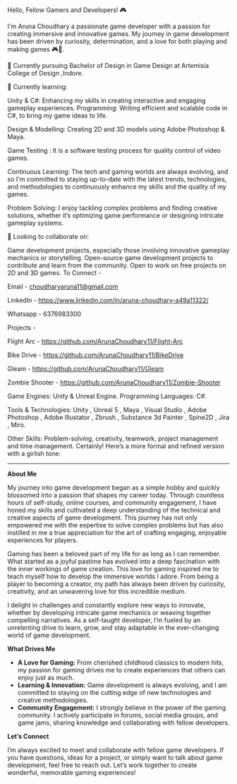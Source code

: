 Hello, Fellow Gamers and Developers! 🎮

I'm Aruna Choudhary a passionate  game developer with a passion for creating immersive and innovative games. My journey in game development has been driven by curiosity, determination, and a love for both playing and making games 🎮👾.

🔭 Currently pursuing Bachelor of Design in Game Design at Artemisia College of Design ,Indore.

🌱 Currently learning:

Unity & C#: Enhancing my skills in creating interactive and engaging gameplay experiences. Programming: Writing efficient and scalable code in C#, to bring my game ideas to life.

Design & Modelling: Creating 2D and 3D models using Adobe Photoshop & Maya.

Game Testing : It is a software testing process for quality control of video games.

Continuous Learning: The tech and gaming worlds are always evolving, and so I'm committed to staying up-to-date with the latest trends, technologies, and methodologies to continuously enhance my skills and the quality of my games.

Problem Solving: I enjoy tackling complex problems and finding creative solutions, whether it’s optimizing game performance or designing intricate gameplay systems.

👯 Looking to collaborate on:

Game development projects, especially those involving innovative gameplay mechanics or storytelling. Open-source game development projects to contribute and learn from the community. Open to work on free projects on 2D and 3D games.
To Connect -

Email - choudharyaruna11@gmail.com 

LinkedIn - https://www.linkedin.com/in/aruna-choudhary-a49a11322/

Whatsapp - 6376983300

Projects -

 Flight Arc - https://github.com/ArunaChoudhary11/Flight-Arc
 
 Bike Drive - https://github.com/ArunaChoudhary11/BikeDrive
 
 Gleam - https://github.com/ArunaChoudhary11/Gleam
 
 Zombie Shooter - https://github.com/ArunaChoudhary11/Zombie-Shooter
 

 Game Engines: Unity & Unreal Engine. Programming Languages: C#.

Tools & Technologies: Unity , Unreal 5 , Maya , Visual Studio , Adobe Photoshop , Adobe Illustator , Zbrush , Substance 3d Painter , Spine2D , Jira , Miro.

Other Skills: Problem-solving, creativity, teamwork, project management and time management.
Certainly! Here’s a more formal and refined version with a girlish tone:

---

**About Me**

My journey into game development began as a simple hobby and quickly blossomed into a passion that shapes my career today. Through countless hours of self-study, online courses, and community engagement, I have honed my skills and cultivated a deep understanding of the technical and creative aspects of game development. This journey has not only empowered me with the expertise to solve complex problems but has also instilled in me a true appreciation for the art of crafting engaging, enjoyable experiences for players.

Gaming has been a beloved part of my life for as long as I can remember. What started as a joyful pastime has evolved into a deep fascination with the inner workings of game creation. This love for gaming inspired me to teach myself how to develop the immersive worlds I adore. From being a player to becoming a creator, my path has always been driven by curiosity, creativity, and an unwavering love for this incredible medium.

I delight in challenges and constantly explore new ways to innovate, whether by developing intricate game mechanics or weaving together compelling narratives. As a self-taught developer, I’m fueled by an unrelenting drive to learn, grow, and stay adaptable in the ever-changing world of game development.

**What Drives Me**

- **A Love for Gaming:** From cherished childhood classics to modern hits, my passion for gaming drives me to create experiences that others can enjoy just as much.
- **Learning & Innovation:** Game development is always evolving, and I am committed to staying on the cutting edge of new technologies and creative methodologies.
- **Community Engagement:** I strongly believe in the power of the gaming community. I actively participate in forums, social media groups, and game jams, sharing knowledge and collaborating with fellow developers.

**Let’s Connect**

I’m always excited to meet and collaborate with fellow game developers. If you have questions, ideas for a project, or simply want to talk about game development, feel free to reach out. Let’s work together to create wonderful, memorable gaming experiences!
<!---
ArunaChoudhary11/ArunaChoudhary11 is a ✨ special ✨ repository because its `README.md` (this file) appears on your GitHub profile.
You can click the Preview link to take a look at your changes.
--->

